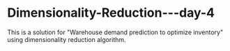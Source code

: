 # Dimensionality-Reduction---day-4
This is a solution for "Warehouse demand prediction to optimize inventory" using dimensionality reduction algorithm.
